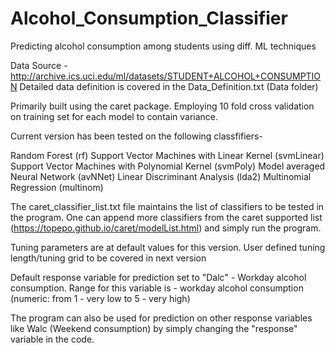 # Alcohol_Consumption_Classifier
Predicting alcohol consumption among students using diff. ML techniques

Data Source - http://archive.ics.uci.edu/ml/datasets/STUDENT+ALCOHOL+CONSUMPTION
Detailed data definition is covered in the Data_Definition.txt (Data folder)

Primarily built using the caret package.
Employing 10 fold cross validation on training set for each model to contain variance.

Current version has been tested on the following classfifiers-

Random Forest (rf)
Support Vector Machines with Linear Kernel (svmLinear)
Support Vector Machines with Polynomial Kernel (svmPoly)
Model averaged Neural Network (avNNet)
Linear Discriminant Analysis (lda2)
Multinomial Regression (multinom)

The caret_classifier_list.txt file maintains the list of classifiers to be tested in the program. One can append more classifiers from the caret supported list (https://topepo.github.io/caret/modelList.html) and simply run the program.

Tuning parameters are at default values for this version. User defined tuning length/tuning grid to be covered in next version

Default response variable for prediction set to "Dalc" - Workday alcohol consumption.
Range for this variable is - workday alcohol consumption (numeric: from 1 - very low to 5 - very high)

The program can also be used for prediction on other response variables like Walc (Weekend consumption) by simply changing the "response" variable in the code.
